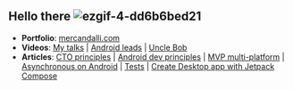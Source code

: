 ## Hello there ![ezgif-4-dd6b6bed21](https://user-images.githubusercontent.com/3717316/171508638-f956bfaf-8272-43f3-802c-b7f67e99d34b.gif)

- **Portfolio**: [mercandalli.com](http://mercandalli.com)
- **Videos**: [My talks](https://mercandj.github.io/presentation/) | [Android leads](https://www.youtube.com/watch?v=7HPfx6i-bvA) | [Uncle Bob](https://www.youtube.com/watch?v=7EmboKQH8lM)
- **Articles**: [CTO principles](https://gist.github.com/Mercandj/de3cc178556dfd3a341c2646b109d221) | [Android dev principles](https://gist.github.com/Mercandj/423ca32b5b99c03d5819492f4efd1bdc) | [MVP multi-platform](https://gist.github.com/Mercandj/4b96e5bdd8a930eec7793beb4d8dacc2) | [Asynchronous on Android](https://gist.github.com/Mercandj/18d5c4b6fb4531e8c6ae724d6fae554a) | [Tests](https://gist.github.com/Mercandj/2f163befd0b6d7bd9278d2a9d5657aa9) | [Create Desktop app with Jetpack Compose](https://medium.com/@jonathan.mercandalli_41381/tutorial-jetpack-compose-how-to-create-a-desktop-app-6e6e9392ac90)
